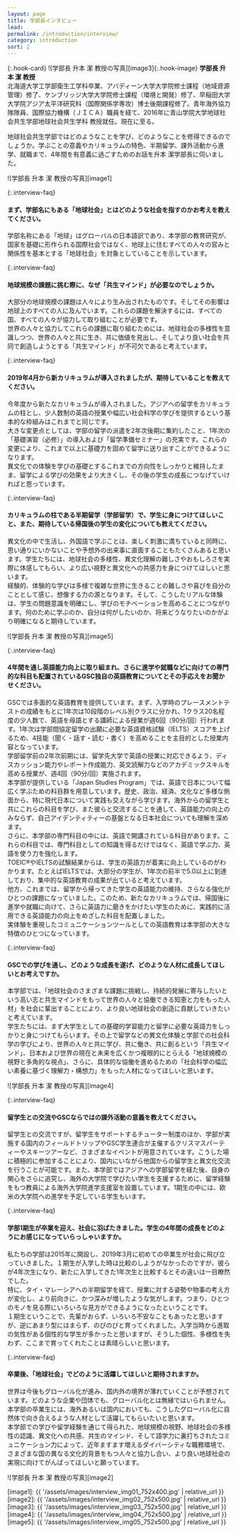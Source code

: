 ```yaml
---
layout: page
title: 学部長インタビュー
lead: 
permalink: /introduction/interview/
category: introduction
sort: 2
---
```

{:.hook-card}
![学部長 升本 潔 教授の写真][image3]{:.hook-image}
**学部長 升本 潔 教授**  
北海道大学工学部衛生工学科卒業、アバディーン大学大学院修士課程（地域資源管理）修了、ケンブリッジ大学大学院修士課程（環境と開発）修了、早稲田大学大学院アジア太平洋研究科（国際関係学専攻）博士後期課程修了。青年海外協力隊隊員、国際協力機構（ＪＩＣＡ）職員を経て、2016年に青山学院大学地球社会共生学部地球社会共生学科 教授就任。現在に至る。

地球社会共生学部ではどのようなことを学び、どのようなことを修得できるのでしょうか。学ぶことの意義やカリキュラムの特色、半期留学、課外活動から進学、就職まで、4年間を有意義に過ごすためのお話を升本 潔学部長に伺いました。

![学部長 升本 潔 教授の写真][image1]


{:.interview-faq}
#### まず、学部名にもある「地球社会」とはどのような社会を指すのかお考えを教えてください。
学部名称にある「地球」はグローバルの日本語訳であり、本学部の教育研究が、国家を基礎に形作られる国際社会ではなく、地球上に住むすべての人々の営みと関係性を基本とする「地球社会」を対象としていることを示しています。

{:.interview-faq}
#### 地球規模の課題に挑む際に、なぜ「共生マインド」が必要なのでしょうか。
大部分の地球規模の課題は人々により生み出されたものです。そしてその影響は地球上のすべての人に及んでいます。これらの課題を解決するには、すべての国、すべての人々が協力して取り組むことが必要です。  
世界の人々と協力してこれらの課題に取り組むためには、地球社会の多様性を意識しつつ、世界の人々と共に生き、共に価値を見出し、そしてより良い社会を共同で創造しようとする「共生マインド」が不可欠であると考えています。

{:.interview-faq}
#### 2019年4月から新カリキュラムが導入されましたが、期待していることを教えてください。
今年度から新たなカリキュラムが導入されました。アジアへの留学をカリキュラムの柱とし、少人数制の英語の授業や幅広い社会科学の学びを提供するという基本的な枠組みはこれまでと同じです。  
大きな変更点としては、学部の留学の派遣を2年次後期に集約したこと、1年次の「基礎演習（必修）」の導入および「留学準備セミナー」の充実です。これらの変更により、これまで以上に基礎力を固めて留学に送り出すことができるようになります。  
異文化での体験を学びの基礎とするこれまでの方向性をしっかりと維持したまま、留学による学びの効果をより大きくし、その後の学生の成長につなげていければと思っています。

{:.interview-faq}
#### カリキュラムの柱である半期留学（学部留学）で、学生に身につけてほしいこと、また、期待している帰国後の学生の変化についても教えてください。

異文化の中で生活し、外国語で学ぶことは、楽しく刺激に満ちていると同時に、思い通りにいかないことや予想外の出来事に直面することもたくさんあると思います。学生たちには、地球社会の多様性、異文化理解の難しさやおもしろさを実際に体感してもらい、より広い視野と異文化への共感力を身につけてほしいと思います。  
経験的、体験的な学びは多様で複雑な世界に生きることの難しさや喜びを自分のこととして感じ、想像する力の源となります。そして、こうしたリアルな体験は、学生の問題意識を明確にし、学びのモチベーションを高めることにつながります。何のために学ぶのか、自分は何がしたいのか、将来どうなりたいのかがより明確になると期待しています。

![学部長 升本 潔 教授の写真][image5]

{:.interview-faq}
#### 4年間を通し英語能力向上に取り組まれ、さらに進学や就職などに向けての専門的な科目も配置されているGSC独自の英語教育についてとその手応えをお聞かせください。

GSCでは多面的な英語教育を提供しています。まず、入学時のプレースメントテストの成績をもとに1年次は10段階のレベル別クラスに分かれ、1クラス20名程度の少人数で、英語を母語とする講師による授業が週6回（90分/回）行われます。1年次は学部間協定留学の出願に必要な英語資格試験（IELTS）スコアを上げるため、4技能（聞く・話す・読む・書く）を高めることを主目的とした授業内容となっています。  
学部留学前の2年次前期には、留学先大学で英語の授業に対応できるよう、ディスカッション能力やレポート作成能力、英文読解力などのアカデミックスキルを高める授業が、週4回（90分/回）実施されます。  
本学部が提供している「Japan Studies Program」では、英語で日本について幅広く学ぶための科目群を用意しています。歴史、政治、経済、文化など多様な側面から、特に現代日本について実践も交えながら学びます。海外からの留学生と共にこれらの科目を学び、また彼らと交流することを通して、英語能力の向上のみならず、自己アイデンティティーの基盤となる日本社会についても理解を深めます。  
さらに、本学部の専門科目の中には、英語で開講されている科目があります。これらの科目では、専門科目としての知識を得るだけではなく、英語で学ぶ力、英語を使う力を強化します。  
TOEIC&#174;やIELTSの試験結果からは、学生の英語力が着実に向上しているのがわかります。たとえばIELTSでは、大部分の学生が、1年次の前半で5.0以上に到達しており、集中的な英語教育の成果が出ていると考えています。  
他方、これまでは、留学から帰ってきた学生の英語能力の維持、さらなる強化がひとつの課題になっていました。このため、新たなカリキュラムでは、帰国後に進学や就職に向けて、さらに英語力に磨きをかけたい学生のために、実践的に活用できる英語能力の向上をめざした科目を配置しました。  
実体験を重視したコミュニケーションツールとしての英語教育は本学部の大きな特徴のひとつになっています。

{:.interview-faq}
#### GSCでの学びを通し、どのような成長を遂げ、どのような人材に成長してほしいとお考えですか。
本学部では、「地球社会のさまざまな課題に挑戦し、持続的発展に寄与したいという高い志と共生マインドをもって世界の人々と協働できる知恵と力をもった人材」を社会に輩出することにより、より良い地球社会の創造に貢献していきたいと考えています。  
学生たちには、まず大学生としての基礎的学習能力と留学に必要な英語力をしっかりと身につけてもらいます。その上で留学などの異文化体験と学部での社会科学の学びにより、世界の人々と共に学び、共に働き、共に創るという「共生マインド」、日本および世界の現在と未来を広くかつ複眼的にとらえる「地球規模の視野と多角的な視点」、さらに、具体的な協働を進めるための「社会科学の幅広い素養に基づく理解力・構想力」をもった人材になってほしいと思います。

![学部長 升本 潔 教授の写真][image4]

{:.interview-faq}
#### 留学生との交流やGSCならではの課外活動の意義を教えてください。
留学生との交流ですが、留学生をサポートするチューター制度のほか、学部が実施する国内のフィールドトリップやGSC学生連合が主催するクリスマスパーティーやスキーツアーなど、さまざまなイベントが用意されています。こうした場に積極的に参加することにより、国内にいながら他国からの留学生と異文化交流を行うことが可能です。また、本学部ではアジアへの学部留学を経た後、自身の関心をさらに追究し、海外の大学院で学びたい学生を支援するために、留学経験をもつ教員による海外大学院進学支援室を設置しています。1期生の中には、欧米の大学院への進学を予定している学生もいます。

{:.interview-faq}
#### 学部1期生が卒業を迎え、社会に羽ばたきました。学生の4年間の成長をどのようにお感じになっていらっしゃいますか。
私たちの学部は2015年に開設し、2019年3月に初めての卒業生が社会に飛び立っていきました。１期生が入学した時は比較のしようがなかったのですが、彼らが4年次生になり、新たに入学してきた1年次生と比較するとその違いは一目瞭然でした。  
特に、タイ・マレーシアへの半期留学を経て、授業に対する姿勢や物事の考え方が変化し、より前向きに、かつ深みが増したような気がします。つまり、ひとつのモノを見る際にいろいろな見方ができるようになったということです。  
１期生ということで、先輩がおらず、いろいろ不安なこともあったと思いますが、逆にあまり型にはまらず、のびのびと育ってくれました。入学当時から進取の気性がある個性的な学生が多かったと思いますが、そうした個性、多様性を失わず、ここまで育ってくれたことは素晴らしいと思います。

{:.interview-faq}
#### 卒業後、「地球社会」でどのように活躍してほしいと期待されますか。
世界は今後もグローバル化が進み、国内外の境界が薄れていくことが予想されています。どのような企業や団体でも、グローバル化とは無縁ではいられません。本学部の卒業生には、海外あるいは国内においても、こうしたグローバル化に自然体で向き合えるような人材として活躍してもらいたいと思います。  
本学部での学びや留学経験を通じて得られた、地球規模の視野、地球社会の多様性の認識、異文化への共感、共生のマインド、そして語学力に裏打ちされたコミュニケーション力によって、近年ますます増えるダイバーシティな職務環境で、さまざまな国の異なる文化的背景をもつ人々と協力し合い、より良い地球社会の実現に向けてがんばってほしいと願っています。

![学部長 升本 潔 教授の写真][image2]


[image1]: {{ '/assets/images/interview_img01_752x400.jpg' | relative_url }}
[image2]: {{ '/assets/images/interview_img02_752x500.jpg' | relative_url }}
[image3]: {{ '/assets/images/interview_img03_752x500.jpg' | relative_url }}
[image4]: {{ '/assets/images/interview_img04_752x500.jpg' | relative_url }}
[image5]: {{ '/assets/images/interview_img05_752x500.jpg' | relative_url }}